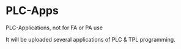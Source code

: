 # PLC-Apps
PLC-Applications, not for FA or PA use


It will be uploaded several applications of PLC & TPL programming.
